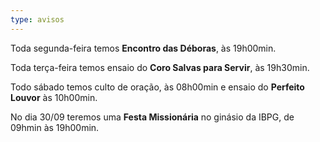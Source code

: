 ```yaml
---
type: avisos
---
```


Toda segunda-feira temos **Encontro das Déboras**, às 19h00min.

Toda terça-feira temos ensaio do **Coro Salvas para Servir**, às 19h30min.

Todo sábado temos culto de oração, às 08h00min e ensaio do **Perfeito Louvor** às 10h00min.

No dia 30/09 teremos uma **Festa Missionária** no ginásio da IBPG, de 09hmin às 19h00min.
